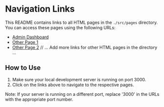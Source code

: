 # Navigation Links

This README contains links to all HTML pages in the `./src/pages` directory. You can access these pages using the following URLs:

- [Admin Dashboard](http://localhost:3000/src/pages/businessSide/adminDashboard.html)
- [Other Page 1](http://localhost:3000/src/pages/otherPage1.html)
- [Other Page 2](http://localhost:3000/src/pages/otherPage2.html)
// ... Add more links for other HTML pages in the directory ...

## How to Use

1. Make sure your local development server is running on port 3000.
2. Click on the links above to navigate to the respective pages.

Note: If your server is running on a different port, replace '3000' in the URLs with the appropriate port number.
